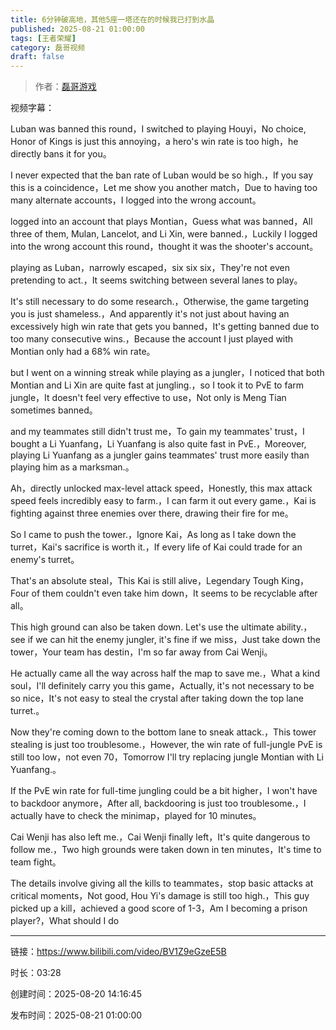 ```yaml
---
title: 6分钟破高地，其他5座一塔还在的时候我已打到水晶
published: 2025-08-21 01:00:00
tags: [王者荣耀]
category: 磊哥视频
draft: false
---
```



> 作者：[磊哥游戏](https://space.bilibili.com/268941858?spm_id_from=333.788.upinfo.head.click)

视频字幕：

Luban was banned this round，I switched to playing Houyi，No choice, Honor of Kings is just this annoying，a hero's win rate is too high，he directly bans it for you。

I never expected that the ban rate of Luban would be so high.，If you say this is a coincidence，Let me show you another match，Due to having too many alternate accounts，I logged into the wrong account。

logged into an account that plays Montian，Guess what was banned，All three of them, Mulan, Lancelot, and Li Xin, were banned.，Luckily I logged into the wrong account this round，thought it was the shooter's account。

playing as Luban，narrowly escaped，six six six，They're not even pretending to act.，It seems switching between several lanes to play。

It's still necessary to do some research.，Otherwise, the game targeting you is just shameless.，And apparently it's not just about having an excessively high win rate that gets you banned，It's getting banned due to too many consecutive wins.，Because the account I just played with Montian only had a 68% win rate。

but I went on a winning streak while playing as a jungler，I noticed that both Montian and Li Xin are quite fast at jungling.，so I took it to PvE to farm jungle，It doesn't feel very effective to use，Not only is Meng Tian sometimes banned。

and my teammates still didn't trust me，To gain my teammates' trust，I bought a Li Yuanfang，Li Yuanfang is also quite fast in PvE.，Moreover, playing Li Yuanfang as a jungler gains teammates' trust more easily than playing him as a marksman.。

Ah，directly unlocked max-level attack speed，Honestly, this max attack speed feels incredibly easy to farm.，I can farm it out every game.，Kai is fighting against three enemies over there, drawing their fire for me。

So I came to push the tower.，Ignore Kai，As long as I take down the turret，Kai's sacrifice is worth it.，If every life of Kai could trade for an enemy's turret。

That's an absolute steal，This Kai is still alive，Legendary Tough King，Four of them couldn't even take him down，It seems to be recyclable after all。

This high ground can also be taken down. Let's use the ultimate ability.，see if we can hit the enemy jungler, it's fine if we miss，Just take down the tower，Your team has destin，I'm so far away from Cai Wenji。

He actually came all the way across half the map to save me.，What a kind soul，I'll definitely carry you this game，Actually, it's not necessary to be so nice，It's not easy to steal the crystal after taking down the top lane turret.。

Now they're coming down to the bottom lane to sneak attack.，This tower stealing is just too troublesome.，However, the win rate of full-jungle PvE is still too low，not even 70，Tomorrow I'll try replacing jungle Montian with Li Yuanfang.。

If the PvE win rate for full-time jungling could be a bit higher，I won't have to backdoor anymore，After all, backdooring is just too troublesome.，I actually have to check the minimap，played for 10 minutes。

Cai Wenji has also left me.，Cai Wenji finally left，It's quite dangerous to follow me.，Two high grounds were taken down in ten minutes，It's time to team fight。

The details involve giving all the kills to teammates，stop basic attacks at critical moments，Not good, Hou Yi's damage is still too high.，This guy picked up a kill，achieved a good score of 1-3，Am I becoming a prison player?，What should I do

---

链接：https://www.bilibili.com/video/BV1Z9eGzeE5B

时长：03:28

创建时间：2025-08-20 14:16:45

发布时间：2025-08-21 01:00:00
